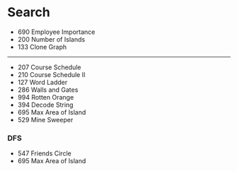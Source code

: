 # Search

* 690 Employee Importance
* 200 Number of Islands
* 133 Clone Graph


_____
* 207 Course Schedule
* 210 Course Schedule II
* 127 Word Ladder 
* 286 Walls and Gates
* 994 Rotten Orange
* 394 Decode String
* 695 Max Area of Island
* 529 Mine Sweeper

### DFS
* 547 Friends Circle
* 695 Max Area of Island


